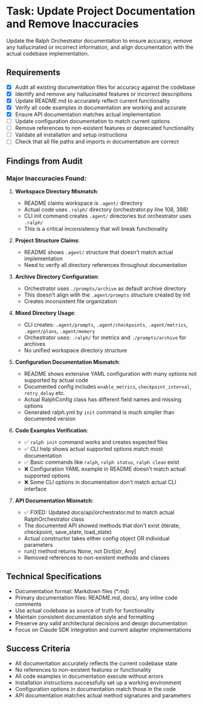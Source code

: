 # Task: Update Project Documentation and Remove Inaccuracies

Update the Ralph Orchestrator documentation to ensure accuracy, remove any hallucinated or incorrect information, and align documentation with the actual codebase implementation.

## Requirements

- [x] Audit all existing documentation files for accuracy against the codebase
- [x] Identify and remove any hallucinated features or incorrect descriptions
- [x] Update README.md to accurately reflect current functionality
- [x] Verify all code examples in documentation are working and accurate
- [x] Ensure API documentation matches actual implementation
- [ ] Update configuration documentation to match current options
- [ ] Remove references to non-existent features or deprecated functionality
- [ ] Validate all installation and setup instructions
- [ ] Check that all file paths and imports in documentation are correct

## Findings from Audit

### Major Inaccuracies Found:

1. **Workspace Directory Mismatch**: 
   - README claims workspace is `.agent/` directory
   - Actual code uses `.ralph/` directory (orchestrator.py line 108, 398)
   - CLI init command creates `.agent/` directories but orchestrator uses `.ralph/`
   - This is a critical inconsistency that will break functionality

2. **Project Structure Claims**:
   - README shows `.agent/` structure that doesn't match actual implementation
   - Need to verify all directory references throughout documentation

3. **Archive Directory Configuration**:
   - Orchestrator uses `./prompts/archive` as default archive directory
   - This doesn't align with the `.agent/prompts` structure created by init
   - Creates inconsistent file organization

4. **Mixed Directory Usage**:
   - CLI creates: `.agent/prompts`, `.agent/checkpoints`, `.agent/metrics`, `.agent/plans`, `.agent/memory`
   - Orchestrator uses: `.ralph/` for metrics and `./prompts/archive` for archives
   - No unified workspace directory structure

5. **Configuration Documentation Mismatch**:
   - README shows extensive YAML configuration with many options not supported by actual code
   - Documented config includes `enable_metrics`, `checkpoint_interval`, `retry_delay` etc.
   - Actual RalphConfig class has different field names and missing options
   - Generated ralph.yml by `init` command is much simpler than documented version

6. **Code Examples Verification**:
   - ✅ `ralph init` command works and creates expected files
   - ✅ CLI help shows actual supported options match most documentation
   - ✅ Basic commands like `ralph`, `ralph status`, `ralph clean` exist
   - ❌ Configuration YAML example in README doesn't match actual supported options
   - ❌ Some CLI options in documentation don't match actual CLI interface

7. **API Documentation Mismatch**:
   - ✅ FIXED: Updated docs/api/orchestrator.md to match actual RalphOrchestrator class
   - The documented API showed methods that don't exist (iterate, checkpoint, save_state, load_state)
   - Actual constructor takes either config object OR individual parameters
   - run() method returns None, not Dict[str, Any]
   - Removed references to non-existent methods and classes

## Technical Specifications

- Documentation format: Markdown files (*.md)
- Primary documentation files: README.md, docs/, any inline code comments
- Use actual codebase as source of truth for functionality
- Maintain consistent documentation style and formatting
- Preserve any valid architectural decisions and design documentation
- Focus on Claude SDK integration and current adapter implementations

## Success Criteria

- All documentation accurately reflects the current codebase state
- No references to non-existent features or functionality
- All code examples in documentation execute without errors
- Installation instructions successfully set up a working environment
- Configuration options in documentation match those in the code
- API documentation matches actual method signatures and parameters

<!-- Mark TASK_COMPLETE when all requirements are met -->